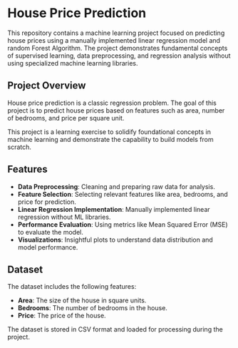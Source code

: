 # House Price Prediction

This repository contains a machine learning project focused on predicting house prices using a manually implemented linear regression model and random Forest Algorithm. The project demonstrates fundamental concepts of supervised learning, data preprocessing, and regression analysis without using specialized machine learning libraries.

## Project Overview

House price prediction is a classic regression problem. The goal of this project is to predict house prices based on features such as area, number of bedrooms, and price per square unit. 

This project is a learning exercise to solidify foundational concepts in machine learning and demonstrate the capability to build models from scratch.

## Features

- **Data Preprocessing**: Cleaning and preparing raw data for analysis.
- **Feature Selection**: Selecting relevant features like area, bedrooms, and price for prediction.
- **Linear Regression Implementation**: Manually implemented linear regression without ML libraries.
- **Performance Evaluation**: Using metrics like Mean Squared Error (MSE) to evaluate the model.
- **Visualizations**: Insightful plots to understand data distribution and model performance.

## Dataset

The dataset includes the following features:
- **Area**: The size of the house in square units.
- **Bedrooms**: The number of bedrooms in the house.
- **Price**: The price of the house.

The dataset is stored in CSV format and loaded for processing during the project.

